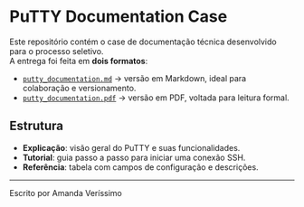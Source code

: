 # PuTTY Documentation Case

Este repositório contém o case de documentação técnica desenvolvido para o processo seletivo.  
A entrega foi feita em **dois formatos**:

- [`putty_documentation.md`](putty_documentation.md) → versão em Markdown, ideal para colaboração e versionamento.
- [`putty_documentation.pdf`](putty_documentation.pdf) → versão em PDF, voltada para leitura formal.

## Estrutura
- **Explicação**: visão geral do PuTTY e suas funcionalidades.
- **Tutorial**: guia passo a passo para iniciar uma conexão SSH.
- **Referência**: tabela com campos de configuração e descrições.

---
Escrito por Amanda Veríssimo

